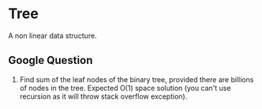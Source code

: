 # Tree 
A non linear data structure.


## Google Question

1. Find sum of the leaf nodes of the binary tree, provided there are billions of nodes in the tree. Expected O(1) space solution (you can't use recursion as it will throw stack overflow exception).
